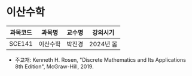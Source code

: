 # 이산수학

| 과목코드 | 과목명   | 교수명 | 강의시기  |
|----------|----------|--------|-----------|
| SCE141   | 이산수학 | 박진경 | 2024년 봄 |

- 주교재: Kenneth H. Rosen, "Discrete Mathematics and Its Applications 8th Edition", McGraw-Hill, 2019.
